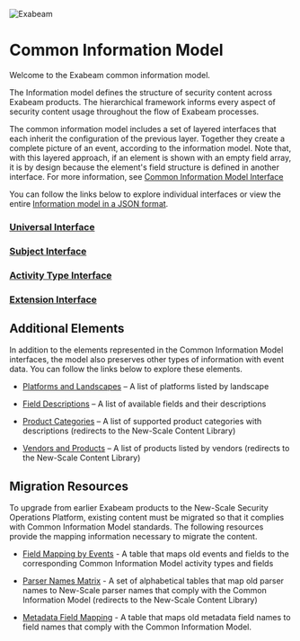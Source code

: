 ![Exabeam](https://user-images.githubusercontent.com/57500390/233129963-f6395c81-5c85-458c-b526-368de7b82aae.svg)

Common Information Model
========================
Welcome to the Exabeam common information model.

The Information model defines the structure of security content across Exabeam products. The hierarchical framework informs every aspect of security content usage throughout the flow of Exabeam processes.

The common information model includes a set of layered interfaces that each inherit the configuration of the previous layer. Together they create a complete picture of an event, according to the information model. Note that, with this layered approach, if an element is shown with an empty field array, it is by design because the element's field structure is defined in another interface. For more information, see [Common Information Model Interface](https://docs.exabeam.com/en/content/all/exabeam-security-content/182296-security-content-in-the-common-information-model-structure.html#UUID-0a6f25e0-a3cf-c844-0ac8-7c9ff7b0e2ee)

You can follow the links below to explore individual interfaces or view the entire [Information model in a JSON format](cim.json).

### [Universal Interface](Universal/Universal_Interface.md)
### [Subject Interface](Subjects/Subject_Interface.md)
### [Activity Type Interface](ActivityTypes/ActivityType_Interface.md)
### [Extension Interface](Extensions/Extension_Interface.md)

## Additional Elements 

In addition to the elements represented in the Common Information Model interfaces, the model also preserves other types of information with event data. You can follow the links below to explore these elements. 

- [Platforms and Landscapes](https://github.com/ExabeamLabs/CIMLibrary/blob/main/Platforms_Landscapes.md) – A list of platforms listed by landscape

- [Field Descriptions](Fields_Descriptions.md) – A list of available fields and their descriptions 


- [Product Categories](https://github.com/ExabeamLabs/Content-Library-CIM2/blob/master/Exabeam%20Product%20Categories.md) – A list of supported product categories with descriptions (redirects to the New-Scale Content Library) 

- [Vendors and Products](https://github.com/ExabeamLabs/Content-Library-CIM2/blob/master/Exabeam%20Data%20Sources.md) – A list of products listed by vendors (redirects to the New-Scale Content Library) 


## Migration Resources

To upgrade from earlier Exabeam products to the New-Scale Security Operations Platform, existing content must be migrated so that it complies with Common Information Model standards. The following resources provide the mapping information necessary to migrate the content.

- [Field Mapping by Events](FieldsMappings.md) - A table that maps old events and fields to the corresponding Common Information Model activity types and fields

- [Parser Names Matrix](https://github.com/ExabeamLabs/Content-Library-CIM2/blob/master/ParserNamesMatrix.md) - A set of alphabetical tables that map old parser names to New-Scale parser names that comply with the Common Information Model (redirects to the New-Scale Content Library)

- [Metadata Field Mapping](MetaFieldsMappings.md) - A table that maps old metadata field names to field names that comply with the Common Information Model.
